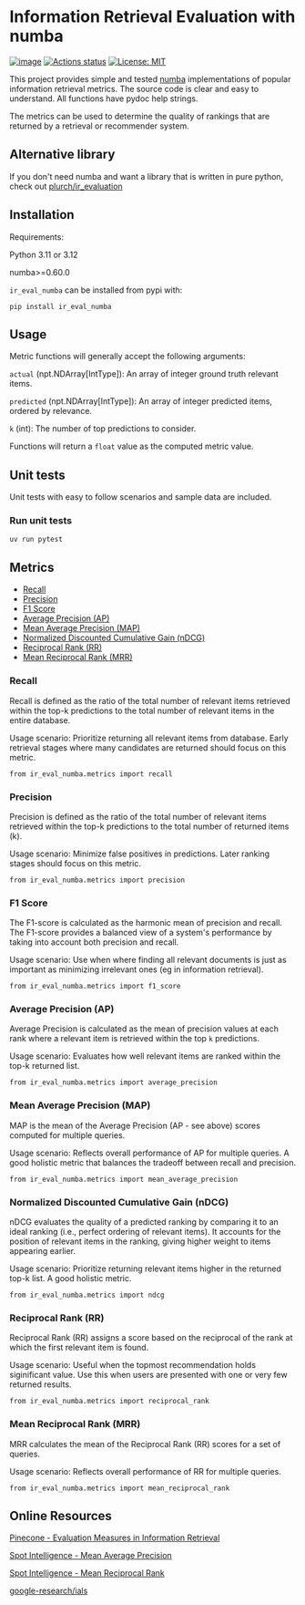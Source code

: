 # Information Retrieval Evaluation with numba

[![image](https://img.shields.io/pypi/v/ir_eval_numba.svg)](https://pypi.python.org/pypi/ir_eval_numba)
[![Actions status](https://github.com/plurch/ir_eval_numba/actions/workflows/ci-tests.yml/badge.svg)](https://github.com/plurch/ir_eval_numba/actions)
[![License: MIT](https://img.shields.io/badge/License-MIT-yellow.svg)](https://github.com/plurch/ir_eval_numba/blob/main/LICENSE)

This project provides simple and tested [numba](https://github.com/numba/numba) implementations of popular information retrieval metrics. The source code is clear and easy to understand. All functions have pydoc help strings.

The metrics can be used to determine the quality of rankings that are returned by a retrieval or recommender system.

## Alternative library

If you don't need numba and want a library that is written in pure python, check out [plurch/ir_evaluation](https://github.com/plurch/ir_evaluation)

## Installation

Requirements:

Python 3.11 or 3.12

numba>=0.60.0

`ir_eval_numba` can be installed from pypi with:

```
pip install ir_eval_numba
```

## Usage

Metric functions will generally accept the following arguments:

`actual` (npt.NDArray[IntType]): An array of integer ground truth relevant items.

`predicted` (npt.NDArray[IntType]): An array of integer predicted items, ordered by relevance.

`k` (int): The number of top predictions to consider.

Functions will return a `float` value as the computed metric value.

## Unit tests

Unit tests with easy to follow scenarios and sample data are included.

### Run unit tests
```
uv run pytest
```

## Metrics
- [Recall](#recall)
- [Precision](#precision)
- [F1 Score](#f1-score)
- [Average Precision (AP)](#average-precision-ap)
- [Mean Average Precision (MAP)](#mean-average-precision-map)
- [Normalized Discounted Cumulative Gain (nDCG)](#normalized-discounted-cumulative-gain-ndcg)
- [Reciprocal Rank (RR)](#reciprocal-rank-rr)
- [Mean Reciprocal Rank (MRR)](#mean-reciprocal-rank-mrr)


### Recall

Recall is defined as the ratio of the total number of relevant items retrieved within the top-k predictions to the total number of relevant items in the entire database.

Usage scenario: Prioritize returning all relevant items from database. Early retrieval stages where many candidates are returned should focus on this metric.

```
from ir_eval_numba.metrics import recall
```

### Precision

Precision is defined as the ratio of the total number of relevant items retrieved within the top-k predictions to the total number of returned items (k).

Usage scenario: Minimize false positives in predictions. Later ranking stages should focus on this metric.

```
from ir_eval_numba.metrics import precision
```

### F1 Score

The F1-score is calculated as the harmonic mean of precision and recall. The F1-score provides a balanced view of a system's performance by taking into account both precision and recall.

Usage scenario: Use when where finding all relevant documents is just as important as minimizing irrelevant ones (eg in information retrieval).

```
from ir_eval_numba.metrics import f1_score
```

### Average Precision (AP)

Average Precision is calculated as the mean of precision values at  each rank where a relevant item is retrieved within the top `k` predictions.

Usage scenario: Evaluates how well relevant items are ranked within the top-k returned list.

```
from ir_eval_numba.metrics import average_precision
```

### Mean Average Precision (MAP)

MAP is the mean of the Average Precision (AP - see above) scores computed for multiple queries.

Usage scenario: Reflects overall performance of AP for multiple queries. A good holistic metric that balances the tradeoff between recall and precision.

```
from ir_eval_numba.metrics import mean_average_precision
```

### Normalized Discounted Cumulative Gain (nDCG)

nDCG evaluates the quality of a predicted ranking by comparing it to an ideal ranking (i.e., perfect ordering of relevant items). It accounts for the position of relevant items in the ranking, giving higher weight to items appearing earlier.

Usage scenario: Prioritize returning relevant items higher in the returned top-k list. A good holistic metric. 

```
from ir_eval_numba.metrics import ndcg
```

### Reciprocal Rank (RR)

Reciprocal Rank (RR) assigns a score based on the reciprocal of the rank at which the first relevant item is found.

Usage scenario: Useful when the topmost recommendation holds siginificant value. Use this when users are presented with one or very few returned results.

```
from ir_eval_numba.metrics import reciprocal_rank
```

### Mean Reciprocal Rank (MRR)

MRR calculates the mean of the Reciprocal Rank (RR) scores for a set of queries.

Usage scenario: Reflects overall performance of RR for multiple queries.

```
from ir_eval_numba.metrics import mean_reciprocal_rank
```

## Online Resources

[Pinecone - Evaluation Measures in Information Retrieval
](https://www.pinecone.io/learn/offline-evaluation/)

[Spot Intelligence - Mean Average Precision](https://spotintelligence.com/2023/09/07/mean-average-precision/)

[Spot Intelligence - Mean Reciprocal Rank](https://spotintelligence.com/2024/08/02/mean-reciprocal-rank-mrr/)

[google-research/ials](https://github.com/google-research/google-research/blob/943fffe2522da9e58667fb129eda84bd6c088035/ials/ncf_benchmarks/ials.py#L83)
